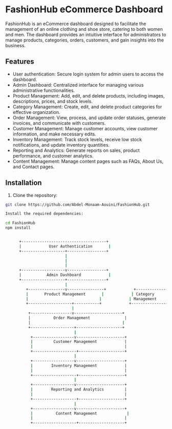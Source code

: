 # FashionHub eCommerce Dashboard

FashionHub is an eCommerce dashboard designed to facilitate the management of an online clothing and shoe store, catering to both women and men. The dashboard provides an intuitive interface for administrators to manage products, categories, orders, customers, and gain insights into the business.

## Features

- User authentication: Secure login system for admin users to access the dashboard.
- Admin Dashboard: Centralized interface for managing various administrative functionalities.
- Product Management: Add, edit, and delete products, including images, descriptions, prices, and stock levels.
- Category Management: Create, edit, and delete product categories for effective organization.
- Order Management: View, process, and update order statuses, generate invoices, and communicate with customers.
- Customer Management: Manage customer accounts, view customer information, and make necessary edits.
- Inventory Management: Track stock levels, receive low stock notifications, and update inventory quantities.
- Reporting and Analytics: Generate reports on sales, product performance, and customer analytics.
- Content Management: Manage content pages such as FAQs, About Us, and Contact pages.

## Installation

1. Clone the repository:

```bash
git clone https://github.com/Abdel-Monaam-Aouini/FashionHub.git

Install the required dependencies:

cd FashionHub
npm install


      +-------------------------------------+
      |            User Authentication       |
      +-------------------+-----------------+
                          |
                          |
                          |
      +-------------------v-----------------+
      |           Admin Dashboard            |
      +-------------------+-----------------+
                          |
         +----------------v----------------+            +-----------------+
         |       Product Management       |            | Category        |
         |                               |            | Management      |
         +-------------------+-----------+            +-----------------+
                             |
          +------------------v---------------------+ 
          |          Order Management               |
          |                                        |
          +-------------------+--------------------+
                              |
           +------------------v---------------------+
           |         Customer Management            |
           |                                        |
           +-------------------+--------------------+
                              |
           +------------------v---------------------+
           |        Inventory Management            |
           |                                        |
           +-------------------+--------------------+
                              |
           +------------------v---------------------+
           |        Reporting and Analytics         |
           |                                        |
           +-------------------+--------------------+
                              |
           +------------------v---------------------+
           |          Content Management             |
           |                                        |
           +-------------------+--------------------+
